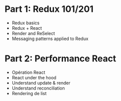 
# Part 1: Redux 101/201

* Redux basics
* Redux + React
* Render and ReSelect
* Messaging patterns applied to Redux

# Part 2: Performance React

* Opération React
* React under the hood
* Understand update & render
* Understand reconciliation
* Rendering de list
